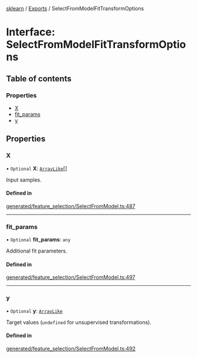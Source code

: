 [sklearn](../readme.md) / [Exports](../modules.md) / SelectFromModelFitTransformOptions

# Interface: SelectFromModelFitTransformOptions

## Table of contents

### Properties

- [X](SelectFromModelFitTransformOptions.md#x)
- [fit\_params](SelectFromModelFitTransformOptions.md#fit_params)
- [y](SelectFromModelFitTransformOptions.md#y)

## Properties

### X

• `Optional` **X**: [`ArrayLike`](../modules.md#arraylike)[]

Input samples.

#### Defined in

[generated/feature_selection/SelectFromModel.ts:487](https://github.com/transitive-bullshit/scikit-learn-ts/blob/367336a/packages/sklearn/src/generated/feature_selection/SelectFromModel.ts#L487)

___

### fit\_params

• `Optional` **fit\_params**: `any`

Additional fit parameters.

#### Defined in

[generated/feature_selection/SelectFromModel.ts:497](https://github.com/transitive-bullshit/scikit-learn-ts/blob/367336a/packages/sklearn/src/generated/feature_selection/SelectFromModel.ts#L497)

___

### y

• `Optional` **y**: [`ArrayLike`](../modules.md#arraylike)

Target values (`undefined` for unsupervised transformations).

#### Defined in

[generated/feature_selection/SelectFromModel.ts:492](https://github.com/transitive-bullshit/scikit-learn-ts/blob/367336a/packages/sklearn/src/generated/feature_selection/SelectFromModel.ts#L492)
